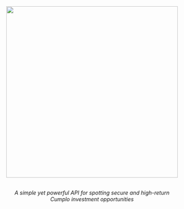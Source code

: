 <div align="center">
  <img src="https://github.com/cnsfeir/cumplo-spotter/assets/58790635/172f428f-fd64-467a-a082-29d4a72711f9" width="450"/>
</div>

<br>
<p align="center">
    <em>
      A simple yet powerful API for spotting secure and high-return <br> Cumplo investment opportunities
    </em>
</p>
<br>
